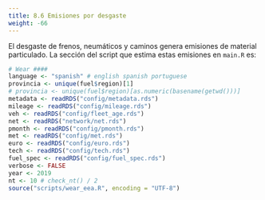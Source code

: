 ```yaml
---
title: 8.6 Emisiones por desgaste
weight: -66
---
```


El desgaste de frenos, neumáticos y caminos genera emisiones de material particulado.
La sección del script que estima estas emisiones en `main.R` es:

```r
# Wear ####
language <- "spanish" # english spanish portuguese
provincia <- unique(fuel$region)[1]
# provincia <- unique(fuel$region)[as.numeric(basename(getwd()))]
metadata <- readRDS("config/metadata.rds")
mileage <- readRDS("config/mileage.rds")
veh <- readRDS("config/fleet_age.rds")
net <- readRDS("network/net.rds")
pmonth <- readRDS("config/pmonth.rds")
met <- readRDS("config/met.rds")
euro <- readRDS("config/euro.rds")
tech <- readRDS("config/tech.rds")
fuel_spec <- readRDS("config/fuel_spec.rds")
verbose <- FALSE
year <- 2019
nt <- 10 # check_nt() / 2
source("scripts/wear_eea.R", encoding = "UTF-8")
```


